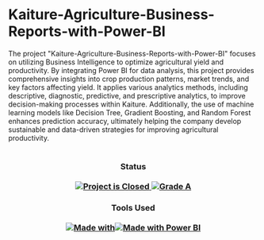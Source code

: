 # Kaiture-Agriculture-Business-Reports-with-Power-BI
The project "Kaiture-Agriculture-Business-Reports-with-Power-BI" focuses on utilizing Business Intelligence to optimize agricultural yield and productivity. By integrating Power BI for data analysis, this project provides comprehensive insights into crop production patterns, market trends, and key factors affecting yield. It applies various analytics methods, including descriptive, diagnostic, predictive, and prescriptive analytics, to improve decision-making processes within Kaiture. Additionally, the use of machine learning models like Decision Tree, Gradient Boosting, and Random Forest enhances prediction accuracy, ultimately helping the company develop sustainable and data-driven strategies for improving agricultural productivity.
#

<H3 align="center">
  Status<br><br>
  <a href=#>
    <img src="https://img.shields.io/badge/Project_Status-Closed-red.svg" alt="Project is Closed">
  </a>
  <a href=#>
    <img src="https://img.shields.io/badge/Final_Grade-A-green.svg" alt="Grade A">
  </a>
</H3>

<H3 align="center">
  Tools Used<br><br>
  <a href=#>
    <img src="https://img.shields.io/badge/Made%20with-grey?style=for-the-badge" alt="Made with"><img src="https://img.shields.io/badge/Power%20BI-F2C811?style=for-the-badge&logo=powerbi&logoColor=black" alt="Made with Power BI">
  </a>
</H3>
